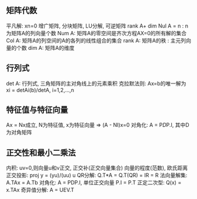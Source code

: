 ## 矩阵代数
平凡解: xn=0
增广矩阵, 分块矩阵, LU分解, 可逆矩阵
rank A+ dim Nul A = n : n为矩阵A的列向量个数
Num A: 矩阵A的零空间是齐次方程AX=0的所有解的集合
Col A: 矩阵A的列空间的A的各列的线性组合的集合 
rank A: 矩阵A的秩 : 主元列向量的个数
dim A: 矩阵A的维度

## 行列式
det A: 行列式, 三角矩阵的主对角线上的元素乘积
克拉默法则: Ax=b的唯一解为 xi = detAi(b)/detA, i=1,2,...,n

## 特征值与特征向量
Ax = Nx成立, N为特征值, x为特征向量 => (A - NI)x=0
对角化: A = P*D*P.I, 其中D为对角矩阵

## 正交性和最小二乘法
内积: uv=0,则向量u和v正交, 正交补(正交向量集合)
向量的程度(范数), 欧氏距离
正交投影: proj y = (yu)/(uu) u
QR分解: Q.T*A = Q.T(QR) = IR = R
法向量解集: A.TAx = A.Tb
对角化: A = PDP.I, 单位正交向量 P.I = P.T
正定二次型: Q(x) = x.TAx
奇异值分解: A = UEV.T